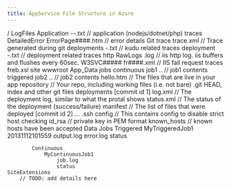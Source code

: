 ```yaml
---
title: AppService File Structure in Azure
---
```


/
    LogFiles
        Application
            <instance>-<pid>-<ticks>.txt // application (nodejs/dotnet/php) traces
        DetailedError
            ErrorPage####.htm // error details
        Git
            trace
                trace.xml // Trace generated during git deployments
                <instance>-<guid>.txt // kudu related traces
            deployment
                <instance>-<guid>.txt // deployment related traces
        http
            RawLogs
                <logfile>.log     // iis http log. iis buffers and flushes every 60sec.
        W3SVC#####
            fr####.xml            // IIS fail request traces
            freb.xsl
    site
        wwwroot
            App_Data
                jobs
                    continuous
                        job1
                            ..    // job1 contents
                    triggered
                        job2
                            ..    // job2 contents
            hello.htm             // The files that are live in your app
        repository                // Your repo, including working files (i.e. not bare)
            .git
                HEAD, index and other git files
        deployments
            [commit id 1]
                log.xml           // The deployment log, similar to what the protal shows
                status.xml        // The status of the deployment (success/failure)
                manifest          // The list of files that were deployed
            [commit id 2]
                ...
    .ssh
        config                // This contains config to disable strict host checking
        id_rsa                // private key in PEM format
        known_hosts           // known hosts have been accepted
    Data
        Jobs
            Triggered
                MyTriggeredJob1
                    20131112101559
                        output.log
                        error.log
                        status

            Continuous
                MyContinuousJob1
                    job.log
                    status
    SiteExtensions
        // TODO: add details here